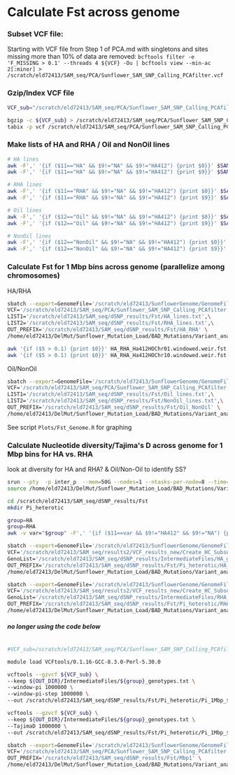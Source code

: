 # Calculate Fst across genome

### Subset VCF file:

Starting with VCF file from Step 1 of PCA.md with singletons and sites missing more than 10% of data are removed:
  `bcftools filter -e 'F_MISSING > 0.1' --threads 4 ${VCF} -Ou | bcftools view --min-ac 2[:minor] > /scratch/eld72413/SAM_seq/PCA/Sunflower_SAM_SNP_Calling_PCAfilter.vcf`

### Gzip/Index VCF file
```bash
VCF_sub="/scratch/eld72413/SAM_seq/PCA/Sunflower_SAM_SNP_Calling_PCAfilter.vcf"

bgzip -c ${VCF_sub} > /scratch/eld72413/SAM_seq/PCA/Sunflower_SAM_SNP_Calling_PCAfilter.vcf.gz
tabix -p vcf /scratch/eld72413/SAM_seq/PCA/Sunflower_SAM_SNP_Calling_PCAfilter.vcf.gz
```

### Make lists of HA and RHA / Oil and NonOil lines
```bash
# HA lines
awk -F',' '{if ($11=="HA" && $9!="NA" && $9!="HA412") {print $0}}' $SAM_INFO | wc -l # 145
awk -F',' '{if ($11=="HA" && $9!="NA" && $9!="HA412") {print $9}}' $SAM_INFO > ${OUT_DIR}/Fst/HA_lines.txt

# RHA lines
awk -F',' '{if ($11=="RHA" && $9!="NA" && $9!="HA412") {print $0}}' $SAM_INFO | wc -l # 112
awk -F',' '{if ($11=="RHA" && $9!="NA" && $9!="HA412") {print $9}}' $SAM_INFO > ${OUT_DIR}/Fst/RHA_lines.txt

# Oil lines
awk -F',' '{if ($12=="Oil" && $9!="NA" && $9!="HA412") {print $0}}' $SAM_INFO | wc -l #193
awk -F',' '{if ($12=="Oil" && $9!="NA" && $9!="HA412") {print $9}}' $SAM_INFO > ${OUT_DIR}/Fst/Oil_lines.txt

# NonOil lines
awk -F',' '{if ($12=="NonOil" && $9!="NA" && $9!="HA412") {print $0}}' $SAM_INFO | wc -l #95
awk -F',' '{if ($12=="NonOil" && $9!="NA" && $9!="HA412") {print $9}}' $SAM_INFO > ${OUT_DIR}/Fst/NonOil_lines.txt
```

### Calculate Fst for 1 Mbp bins across genome (parallelize among chromosomes)

HA/RHA
```bash
sbatch --export=GenomeFile='/scratch/eld72413/SunflowerGenome/GenomeFile.txt',\
VCF='/scratch/eld72413/SAM_seq/PCA/Sunflower_SAM_SNP_Calling_PCAfilter.vcf.gz',\
LIST1='/scratch/eld72413/SAM_seq/dSNP_results/Fst/HA_lines.txt',\
LIST2='/scratch/eld72413/SAM_seq/dSNP_results/Fst/RHA_lines.txt',\
OUT_PREFIX='/scratch/eld72413/SAM_seq/dSNP_results/Fst/HA_RHA' \
/home/eld72413/DelMut/Sunflower_Mutation_Load/BAD_Mutations/Variant_analyses/Scripts/Fst_calc.sh # Submitted batch job 12666566

awk '{if ($5 > 0.1) {print $0}}' HA_RHA_Ha412HOChr01.windowed.weir.fst | wc -l # 3 (out of 161)
awk '{if ($5 > 0.1) {print $0}}' HA_RHA_Ha412HOChr10.windowed.weir.fst | wc -l # 184 (out of 192)
```

Oil/NonOil
```bash
sbatch --export=GenomeFile='/scratch/eld72413/SunflowerGenome/GenomeFile.txt',\
VCF='/scratch/eld72413/SAM_seq/PCA/Sunflower_SAM_SNP_Calling_PCAfilter.vcf.gz',\
LIST1='/scratch/eld72413/SAM_seq/dSNP_results/Fst/Oil_lines.txt',\
LIST2='/scratch/eld72413/SAM_seq/dSNP_results/Fst/NonOil_lines.txt',\
OUT_PREFIX='/scratch/eld72413/SAM_seq/dSNP_results/Fst/Oil_NonOil' \
/home/eld72413/DelMut/Sunflower_Mutation_Load/BAD_Mutations/Variant_analyses/Scripts/Fst_calc.sh # Submitted batch job 12666622
```
See script `Plots/Fst_Genome.R` for graphing

### Calculate Nucleotide diversity/Tajima's D across genome for 1 Mbp bins for HA vs. RHA
look at diversity for HA and RHA? & Oil/Non-Oil to identify SS?

```bash
srun --pty  -p inter_p  --mem=50G --nodes=1 --ntasks-per-node=8 --time=6:00:00 --job-name=qlogin /bin/bash -l
source /home/eld72413/DelMut/Sunflower_Mutation_Load/BAD_Mutations/Variant_analyses/config.sh

cd /scratch/eld72413/SAM_seq/dSNP_results/Fst
mkdir Pi_heterotic

group=HA
group=RHA
awk -v var="$group" -F',' '{if ($11==var && $9!="HA412" && $9!="NA") {print $9}}' $SAM_INFO > ${OUT_DIR}/IntermediateFiles/${group}_genotypes.txt

sbatch --export=GenomeFile='/scratch/eld72413/SunflowerGenome/GenomeFile.txt',\
VCF='/scratch/eld72413/SAM_seq/results2/VCF_results_new/Create_HC_Subset/New2/VarFilter_All/Sunflower_SAM_SNP_Calling_BIALLELIC_norm.vcf.gz',\
GenoList='/scratch/eld72413/SAM_seq/dSNP_results/IntermediateFiles/HA_genotypes.txt',\
OUT_PREFIX='/scratch/eld72413/SAM_seq/dSNP_results/Fst/Pi_heterotic/HA_Mbp1' \
/home/eld72413/DelMut/Sunflower_Mutation_Load/BAD_Mutations/Variant_analyses/Scripts/Pi_TajD_calc.sh # 12680096

sbatch --export=GenomeFile='/scratch/eld72413/SunflowerGenome/GenomeFile.txt',\
VCF='/scratch/eld72413/SAM_seq/results2/VCF_results_new/Create_HC_Subset/New2/VarFilter_All/Sunflower_SAM_SNP_Calling_BIALLELIC_norm.vcf.gz',\
GenoList='/scratch/eld72413/SAM_seq/dSNP_results/IntermediateFiles/RHA_genotypes.txt',\
OUT_PREFIX='/scratch/eld72413/SAM_seq/dSNP_results/Fst/Pi_heterotic/RHA_Mbp1' \
/home/eld72413/DelMut/Sunflower_Mutation_Load/BAD_Mutations/Variant_analyses/Scripts/Pi_TajD_calc.sh # 12745498 (prev 12680201)- resubmitted due to missing data for RHA on chr 17

```





##### no longer using the code below
```bash

#VCF_sub=/scratch/eld72413/SAM_seq/PCA/Sunflower_SAM_SNP_Calling_PCAfilter.vcf.gz actually I don't want to use this

module load VCFtools/0.1.16-GCC-8.3.0-Perl-5.30.0

vcftools --gzvcf ${VCF_sub} \
--keep ${OUT_DIR}/IntermediateFiles/${group}_genotypes.txt \
--window-pi 1000000 \
--window-pi-step 1000000 \
--out /scratch/eld72413/SAM_seq/dSNP_results/Fst/Pi_heterotic/Pi_1Mbp_${group}

vcftools --gzvcf ${VCF_sub} \
--keep ${OUT_DIR}/IntermediateFiles/${group}_genotypes.txt \
--TajimaD 1000000 \
--out /scratch/eld72413/SAM_seq/dSNP_results/Fst/Pi_heterotic/Pi_1Mbp_${group}


```

```bash
sbatch --export=GenomeFile='/scratch/eld72413/SunflowerGenome/GenomeFile.txt',\
VCF='/scratch/eld72413/SAM_seq/PCA/Sunflower_SAM_SNP_Calling_PCAfilter.vcf.gz',\
OUT_PREFIX='/scratch/eld72413/SAM_seq/dSNP_results/Fst/Mbp1' \
/home/eld72413/DelMut/Sunflower_Mutation_Load/BAD_Mutations/Variant_analyses/Scripts/Pi_TajD_calc.sh # Submitted batch job 12669005, 12669096
```

